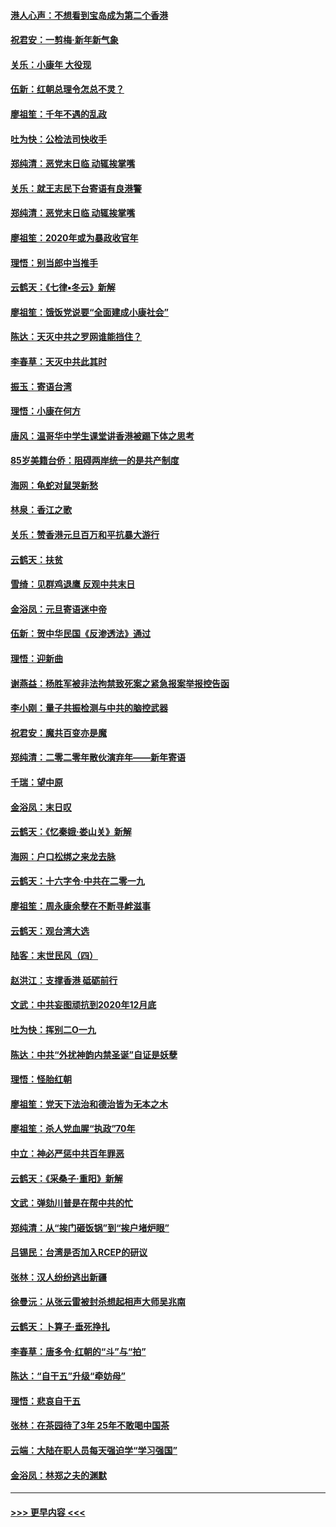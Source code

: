 #### [港人心声：不想看到宝岛成为第二个香港](../pages/nsc993/n11778817.md?t=01091844) 
#### [祝君安：一剪梅‧新年新气象](../pages/nsc993/n11776340.md?t=01091844) 
#### [关乐：小康年 大役现](../pages/nsc993/n11774213.md?t=01091844) 
#### [伍新：红朝总理令怎总不灵？](../pages/nsc993/n11770813.md?t=01091844) 
#### [廖祖笙：千年不遇的乱政](../pages/nsc993/n11770373.md?t=01091844) 
#### [吐为快：公检法司快收手](../pages/nsc993/n11770359.md?t=01091844) 
#### [郑纯清：恶党末日临 动辄挨掌嘴](../pages/nsc993/n11769912.md?t=01091844) 
#### [关乐：就王志民下台寄语有良港警](../pages/nsc993/n11769903.md?t=01091844) 
#### [郑纯清：恶党末日临 动辄挨掌嘴](../pages/nsc993/n11769356.md?t=01091844) 
#### [廖祖笙：2020年或为暴政收官年](../pages/nsc993/n11768216.md?t=01091844) 
#### [理悟：别当郎中当推手](../pages/nsc993/n11768243.md?t=01091844) 
#### [云鹤天：《七律▪冬云》新解](../pages/nsc993/n11768204.md?t=01091844) 
#### [廖祖笙：饿饭党说要“全面建成小康社会”](../pages/nsc993/n11767482.md?t=01091844) 
#### [陈达：天灭中共之罗网谁能挡住？](../pages/nsc993/n11767465.md?t=01091844) 
#### [李春草：天灭中共此其时](../pages/nsc993/n11767452.md?t=01091844) 
#### [振玉：寄语台湾](../pages/nsc993/n11767432.md?t=01091844) 
#### [理悟：小康在何方](../pages/nsc993/n11767394.md?t=01091844) 
#### [唐风：温哥华中学生课堂讲香港被踢下体之思考](../pages/nsc993/n11766848.md?t=01091844) 
#### [85岁美籍台侨：阻碍两岸统一的是共产制度](../pages/nsc993/n11765043.md?t=01091844) 
#### [海网：龟蛇对鼠哭新愁](../pages/nsc993/n11764895.md?t=01091844) 
#### [林泉：香江之歌](../pages/nsc993/n11764415.md?t=01091844) 
#### [关乐：赞香港元旦百万和平抗暴大游行](../pages/nsc993/n11764382.md?t=01091844) 
#### [云鹤天：扶贫](../pages/nsc993/n11764245.md?t=01091844) 
#### [雪绮：见群鸡退鹰  反观中共末日](../pages/nsc993/n11762112.md?t=01091844) 
#### [金浴凤：元旦寄语迷中帝](../pages/nsc993/n11761788.md?t=01091844) 
#### [伍新：贺中华民国《反渗透法》通过](../pages/nsc993/n11761994.md?t=01091844) 
#### [理悟：迎新曲](../pages/nsc993/n11761152.md?t=01091844) 
#### [谢燕益：杨胜军被非法拘禁致死案之紧急报案举报控告函](../pages/nsc993/n11756134.md?t=01091844) 
#### [李小刚：量子共振检测与中共的脑控武器](../pages/nsc993/n11754518.md?t=01091844) 
#### [祝君安：魔共百变亦是魔](../pages/nsc993/n11754469.md?t=01091844) 
#### [郑纯清：二零二零年散伙演弃年——新年寄语](../pages/nsc993/n11754195.md?t=01091844) 
#### [千瑞：望中原](../pages/nsc993/n11754159.md?t=01091844) 
#### [金浴凤：末日叹](../pages/nsc993/n11752359.md?t=01091844) 
#### [云鹤天：《忆秦娥‧娄山关》新解](../pages/nsc993/n11752348.md?t=01091844) 
#### [海网：户口松绑之来龙去脉](../pages/nsc993/n11752328.md?t=01091844) 
#### [云鹤天：十六字令‧中共在二零一九](../pages/nsc993/n11752305.md?t=01091844) 
#### [廖祖笙：周永康余孽在不断寻衅滋事](../pages/nsc993/n11751013.md?t=01091844) 
#### [云鹤天：观台湾大选](../pages/nsc993/n11751007.md?t=01091844) 
#### [陆客：末世民风（四）](../pages/nsc993/n11749203.md?t=01091844) 
#### [赵洪江：支撑香港 砥砺前行](../pages/nsc993/n11748482.md?t=01091844) 
#### [文武：中共妄图顽抗到2020年12月底](../pages/nsc993/n11748446.md?t=01091844) 
#### [吐为快：挥别二O一九](../pages/nsc993/n11748411.md?t=01091844) 
#### [陈达：中共“外扰神韵内禁圣诞”自证是妖孽](../pages/nsc993/n11748226.md?t=01091844) 
#### [理悟：怪胎红朝](../pages/nsc993/n11748206.md?t=01091844) 
#### [廖祖笙：党天下法治和德治皆为无本之木](../pages/nsc993/n11748135.md?t=01091844) 
#### [廖祖笙：杀人党血腥“执政”70年](../pages/nsc993/n11745144.md?t=01091844) 
#### [中立：神必严惩中共百年罪恶](../pages/nsc993/n11744970.md?t=01091844) 
#### [云鹤天：《采桑子‧重阳》新解](../pages/nsc993/n11744948.md?t=01091844) 
#### [文武：弹劾川普是在帮中共的忙](../pages/nsc993/n11744758.md?t=01091844) 
#### [郑纯清：从“挨门砸饭锅”到“挨户堵炉眼”](../pages/nsc993/n11744745.md?t=01091844) 
#### [吕锡民：台湾是否加入RCEP的研议](../pages/nsc993/n11744701.md?t=01091844) 
#### [张林：汉人纷纷逃出新疆](../pages/nsc993/n11743530.md?t=01091844) 
#### [徐曼沅：从张云雷被封杀想起相声大师吴兆南](../pages/nsc993/n11741816.md?t=01091844) 
#### [云鹤天：卜算子‧垂死挣扎](../pages/nsc993/n11739956.md?t=01091844) 
#### [李春草：唐多令‧红朝的“斗”与“拍”](../pages/nsc993/n11739830.md?t=01091844) 
#### [陈达：“自干五”升级“牵妨母”](../pages/nsc993/n11739724.md?t=01091844) 
#### [理悟：悲哀自干五](../pages/nsc993/n11739547.md?t=01091844) 
#### [张林：在茶园待了3年 25年不敢喝中国茶](../pages/nsc993/n11739240.md?t=01091844) 
#### [云端：大陆在职人员每天强迫学“学习强国”](../pages/nsc993/n11738735.md?t=01091844) 
#### [金浴凤：林郑之夫的渊默](../pages/nsc993/n11737735.md?t=01091844) 

----
#### [ >>> 更早内容 <<< ](../indexes/nsc993-earlier.md)
